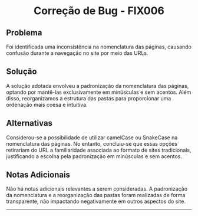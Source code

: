 <!-- Título Principal -->
<h1 align="center">Correção de Bug - FIX006</h1>

<!-- Seção do Problema -->
<h2>Problema</h2>

<p>
  Foi identificada uma inconsistência na nomenclatura das páginas, causando confusão durante a navegação no site por meio das URLs.
</p>

<!-- Seção da Solução -->
<h2>Solução</h2>

<p>
  A solução adotada envolveu a padronização da nomenclatura das páginas, optando por mantê-las exclusivamente em minúsculas e sem acentos. Além disso, reorganizamos a estrutura das pastas para proporcionar uma ordenação mais coesa e intuitiva.
</p>

<!-- Seção de Alternativas Consideradas -->
<h2>Alternativas</h2>

<p>
  Considerou-se a possibilidade de utilizar camelCase ou SnakeCase na nomenclatura das páginas. No entanto, concluiu-se que essas opções retirariam do URL a familiaridade associada ao formato de sites tradicionais, justificando a escolha pela padronização em minúsculas e sem acentos.
</p>

<!-- Seção de Notas Adicionais -->
<h2>Notas Adicionais</h2>

<p>
  Não há notas adicionais relevantes a serem consideradas. A padronização da nomenclatura e a reorganização das pastas foram realizadas de forma transparente, não impactando negativamente em outros aspectos do site.
</p>

<hr>
